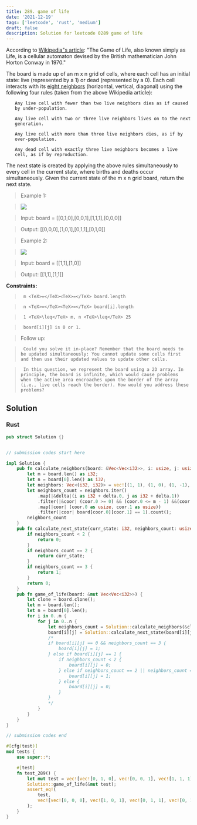 ```yaml
---
title: 289. game of life
date: '2021-12-19'
tags: ['leetcode', 'rust', 'medium']
draft: false
description: Solution for leetcode 0289 game of life
---
```


 

  According to [Wikipedia"s article](https://en.wikipedia.org/wiki/Conway%27s_Game_of_Life): "The Game of Life, also known simply as Life, is a cellular automaton devised by the British mathematician John Horton Conway in 1970."

  The board is made up of an m x n grid of cells, where each cell has an initial state: live (represented by a 1) or dead (represented by a 0). Each cell interacts with its [eight neighbors](https://en.wikipedia.org/wiki/Moore_neighborhood) (horizontal, vertical, diagonal) using the following four rules (taken from the above Wikipedia article):

  <ol>

  	Any live cell with fewer than two live neighbors dies as if caused by under-population.

  	Any live cell with two or three live neighbors lives on to the next generation.

  	Any live cell with more than three live neighbors dies, as if by over-population.

  	Any dead cell with exactly three live neighbors becomes a live cell, as if by reproduction.

  </ol>

  <span>The next state is created by applying the above rules simultaneously to every cell in the current state, where births and deaths occur simultaneously. Given the current state of the m x n grid board, return the next state.</span>

   

 >   Example 1:

 >   ![](https://assets.leetcode.com/uploads/2020/12/26/grid1.jpg)

 >   Input: board <TeX>=</TeX> [[0,1,0],[0,0,1],[1,1,1],[0,0,0]]

 >   Output: [[0,0,0],[1,0,1],[0,1,1],[0,1,0]]

  

 >   Example 2:

 >   ![](https://assets.leetcode.com/uploads/2020/12/26/grid2.jpg)

 >   Input: board <TeX>=</TeX> [[1,1],[1,0]]

 >   Output: [[1,1],[1,1]]

  

   

  **Constraints:**

  

 >   	m <TeX>=</TeX><TeX>=</TeX> board.length

 >   	n <TeX>=</TeX><TeX>=</TeX> board[i].length

 >   	1 <TeX>\leq</TeX> m, n <TeX>\leq</TeX> 25

 >   	board[i][j] is 0 or 1.

  

   

 >   Follow up:

  

 >   	Could you solve it in-place? Remember that the board needs to be updated simultaneously: You cannot update some cells first and then use their updated values to update other cells.

 >   	In this question, we represent the board using a 2D array. In principle, the board is infinite, which would cause problems when the active area encroaches upon the border of the array (i.e., live cells reach the border). How would you address these problems?


## Solution
### Rust
```rust
pub struct Solution {}


// submission codes start here

impl Solution {
    pub fn calculate_neighbors(board: &Vec<Vec<i32>>, i: usize, j: usize) -> usize {
        let m = board.len() as i32;
        let n = board[0].len() as i32;
        let neighbors: Vec<(i32, i32)> = vec![(1, 1), (1, 0), (1, -1), (0, -1), (-1, -1), (-1, 0), (-1, 1), (0, 1)];
        let neighbors_count = neighbors.iter()
            .map(|&delta|(i as i32 + delta.0, j as i32 + delta.1))
            .filter(|&coor| (coor.0 >= 0) && (coor.0 <= m - 1) &&(coor.1 >= 0) && (coor.1 <= n - 1))
            .map(|coor| (coor.0 as usize, coor.1 as usize))
            .filter(|coor| board[coor.0][coor.1] == 1).count();
        neighbors_count
    }
    pub fn calculate_next_state(curr_state: i32, neighbors_count: usize) -> i32 {
        if neighbors_count < 2 {
            return 0;
        }
        if neighbors_count == 2 {
            return curr_state;
        }
        if neighbors_count == 3 {
            return 1;
        }
        return 0;
    }
    pub fn game_of_life(board: &mut Vec<Vec<i32>>) {
        let clone = board.clone();
        let m = board.len();
        let n = board[0].len();
        for i in 0..m {
            for j in 0..n {
                let neighbors_count = Solution::calculate_neighbors(&clone, i, j);
                board[i][j] = Solution::calculate_next_state(board[i][j], neighbors_count);
                /*
                if board[i][j] == 0 && neighbors_count == 3 {
                    board[i][j] = 1;
                } else if board[i][j] == 1 {
                    if neighbors_count < 2 {
                        board[i][j] = 0;
                    } else if neighbors_count == 2 || neighbors_count == 3 {
                        board[i][j] = 1;
                    } else {
                        board[i][j] = 0;
                    }
                }
                */
            }
        }
    }
}

// submission codes end

#[cfg(test)]
mod tests {
    use super::*;

    #[test]
    fn test_289() {
        let mut test = vec![vec![0, 1, 0], vec![0, 0, 1], vec![1, 1, 1], vec![0, 0, 0]];
        Solution::game_of_life(&mut test);
        assert_eq!(
            test,
            vec![vec![0, 0, 0], vec![1, 0, 1], vec![0, 1, 1], vec![0, 1, 0],]
        );
    }
}

```
